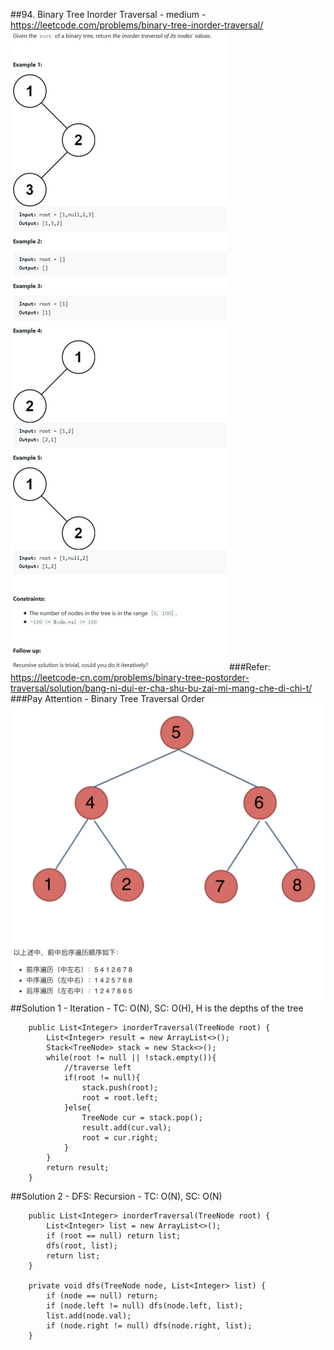 ##94. Binary Tree Inorder Traversal - medium - https://leetcode.com/problems/binary-tree-inorder-traversal/
![Image of 94_binary_tree_inorder](imgs/94_binary_tree_inorder.jpg)
###Refer: https://leetcode-cn.com/problems/binary-tree-postorder-traversal/solution/bang-ni-dui-er-cha-shu-bu-zai-mi-mang-che-di-chi-t/
###Pay Attention - Binary Tree Traversal Order
![Image of tree_traverse_graph](imgs/tree_traverse_graph.png)
##Solution 1 - Iteration - TC: O(N), SC: O(H), H is the depths of the tree
```
    public List<Integer> inorderTraversal(TreeNode root) {
        List<Integer> result = new ArrayList<>();
        Stack<TreeNode> stack = new Stack<>();
        while(root != null || !stack.empty()){
            //traverse left
            if(root != null){
                stack.push(root);
                root = root.left;
            }else{
                TreeNode cur = stack.pop();
                result.add(cur.val);
                root = cur.right;
            }
        }
        return result;
    }
```
##Solution 2 - DFS: Recursion - TC: O(N), SC: O(N)
```
    public List<Integer> inorderTraversal(TreeNode root) {
        List<Integer> list = new ArrayList<>();
        if (root == null) return list;
        dfs(root, list);
        return list;
    }

    private void dfs(TreeNode node, List<Integer> list) {
        if (node == null) return;
        if (node.left != null) dfs(node.left, list);
        list.add(node.val);
        if (node.right != null) dfs(node.right, list);
    }
```
